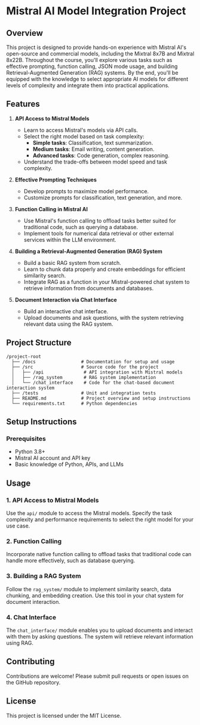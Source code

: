 
# Mistral AI Model Integration Project

## Overview

This project is designed to provide hands-on experience with Mistral AI's open-source and commercial models, including the Mixtral 8x7B and Mixtral 8x22B. Throughout the course, you'll explore various tasks such as effective prompting, function calling, JSON mode usage, and building Retrieval-Augmented Generation (RAG) systems. By the end, you'll be equipped with the knowledge to select appropriate AI models for different levels of complexity and integrate them into practical applications.

## Features

1. **API Access to Mistral Models**  
   - Learn to access Mistral's models via API calls.
   - Select the right model based on task complexity:
     - **Simple tasks**: Classification, text summarization.
     - **Medium tasks**: Email writing, content generation.
     - **Advanced tasks**: Code generation, complex reasoning.
   - Understand the trade-offs between model speed and task complexity.

2. **Effective Prompting Techniques**  
   - Develop prompts to maximize model performance.
   - Customize prompts for classification, text generation, and more.

3. **Function Calling in Mistral AI**  
   - Use Mistral's function calling to offload tasks better suited for traditional code, such as querying a database.
   - Implement tools for numerical data retrieval or other external services within the LLM environment.

4. **Building a Retrieval-Augmented Generation (RAG) System**  
   - Build a basic RAG system from scratch.
   - Learn to chunk data properly and create embeddings for efficient similarity search.
   - Integrate RAG as a function in your Mistral-powered chat system to retrieve information from documents and databases.

5. **Document Interaction via Chat Interface**  
   - Build an interactive chat interface.
   - Upload documents and ask questions, with the system retrieving relevant data using the RAG system.

## Project Structure

```
/project-root
  ├── /docs                 # Documentation for setup and usage
  ├── /src                  # Source code for the project
  │   ├── /api               # API integration with Mistral models
  │   ├── /rag_system        # RAG system implementation
  │   └── /chat_interface    # Code for the chat-based document interaction system
  ├── /tests                # Unit and integration tests
  ├── README.md             # Project overview and setup instructions
  └── requirements.txt      # Python dependencies
```

## Setup Instructions

### Prerequisites

- Python 3.8+
- Mistral AI account and API key
- Basic knowledge of Python, APIs, and LLMs

## Usage

### 1. API Access to Mistral Models
Use the `api/` module to access the Mistral models. Specify the task complexity and performance requirements to select the right model for your use case.

### 2. Function Calling
Incorporate native function calling to offload tasks that traditional code can handle more effectively, such as database querying.

### 3. Building a RAG System
Follow the `rag_system/` module to implement similarity search, data chunking, and embedding creation. Use this tool in your chat system for document interaction.

### 4. Chat Interface
The `chat_interface/` module enables you to upload documents and interact with them by asking questions. The system will retrieve relevant information using RAG.

## Contributing

Contributions are welcome! Please submit pull requests or open issues on the GitHub repository.

## License

This project is licensed under the MIT License.

